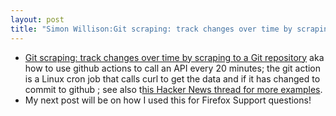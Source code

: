 ```yaml
---
layout: post
title: "Simon Willison:Git scraping: track changes over time by scraping to a Git repository aka how to use github actions to call an API every 20 minutes"
---
```

*   [Git scraping: track changes over time by scraping to a Git repository](https://simonwillison.net/2020/Oct/9/git-scraping/) aka how to use github actions to call an API every 20 minutes; the git action is a Linux cron job that calls curl to get the data and if it has changed to commit to github ; see also t[his Hacker News thread for more examples](https://twitter.com/simonw/status/1314654153646383104).
*   My next post will be on how I used this for Firefox Support questions!

